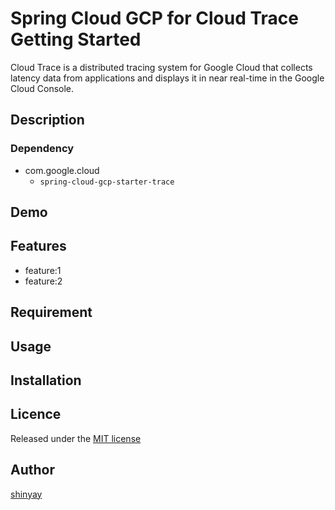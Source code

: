 # Spring Cloud GCP for Cloud Trace Getting Started

Cloud Trace is a distributed tracing system for Google Cloud that collects latency data from applications and displays it in near real-time in the Google Cloud Console.

## Description
### Dependency
- com.google.cloud
  - `spring-cloud-gcp-starter-trace`

## Demo

## Features

- feature:1
- feature:2

## Requirement

## Usage

## Installation

## Licence

Released under the [MIT license](https://gist.githubusercontent.com/shinyay/56e54ee4c0e22db8211e05e70a63247e/raw/34c6fdd50d54aa8e23560c296424aeb61599aa71/LICENSE)

## Author

[shinyay](https://github.com/shinyay)
